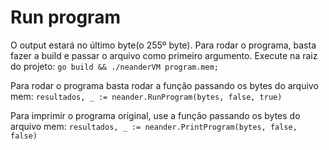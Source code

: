 # Run program

O output estará no último byte(o 255º byte). Para rodar o programa, basta fazer a build e passar o arquivo como primeiro argumento. 
Execute na raiz do projeto:
```go build && ./neanderVM program.mem;```

Para rodar o programa basta rodar a função passando os bytes do arquivo mem:
```resultados, _ := neander.RunProgram(bytes, false, true)```

Para imprimir o programa original, use a função passando os bytes do arquivo mem:
```resultados, _ := neander.PrintProgram(bytes, false, false)```